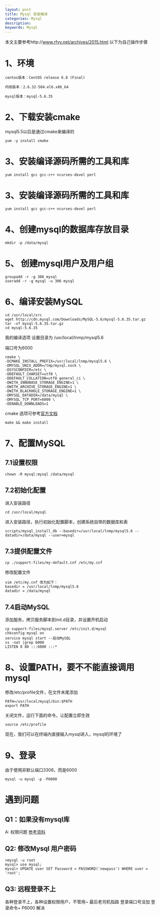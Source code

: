 ```yaml
---
layout: post
title: Mysql 安装编译
categories: Mysql
description: 
keywords: Mysql
---
```


本文主要参考http://www.rfyy.net/archives/2015.html
以下为自己操作步骤

# 1、环境

```
centos版本：CentOS release 6.8 (Final)  

内核版本：2.6.32-504.el6.x86_64

mysql版本：mysql-5.6.35
```

# 2、下载安装cmake 
mysql5.5以后是通过cmake来编译的

```
yum -y install cmake
```

# 3、安装编译源码所需的工具和库


```
yum install gcc gcc-c++ ncurses-devel perl

```

# 3、安装编译源码所需的工具和库
```
yum install gcc gcc-c++ ncurses-devel perl
```

# 4、创建mysql的数据库存放目录

```
mkdir -p /data/mysql
```

# 5、 创建mysql用户及用户组
```
groupadd -r -g 306 mysql
useradd -r -g mysql -u 306 mysql
```

# 6、编译安装MySQL
```
cd /usr/local/src
wget http://cdn.mysql.com/Downloads/MySQL-5.6/mysql-5.6.35.tar.gz
tar -xf mysql-5.6.35.tar.gz
cd mysql-5.6.35
```

我的编译选项
设置目录为 /usr/local/lnmp/mysql5.6

端口号为6000

```
cmake \
-DCMAKE_INSTALL_PREFIX=/usr/local/lnmp/mysql5.6 \
-DMYSQL_UNIX_ADDR=/tmp/mysql.sock \
-DSYSCONFDIR=/etc \
-DDEFAULT_CHARSET=utf8 \
-DDEFAULT_COLLATION=utf8_general_ci \
-DWITH_INNOBASE_STORAGE_ENGINE=1 \
-DWITH_ARCHIVE_STORAGE_ENGINE=1 \
-DWITH_BLACKHOLE_STORAGE_ENGINE=1 \
-DMYSQL_DATADIR=/data/mysql \
-DMYSQL_TCP_PORT=6000 \
-DENABLE_DOWNLOADS=1
```
cmake 选项可参考[官方文档](https://dev.mysql.com/doc/refman/5.5/en/source-configuration-options.html)
```
make && make install
```

# 7、配置MySQL

## 7.1设置权限
```
chown -R mysql:mysql /data/mysql
```

## 7.2初始化配置
进入安装路径
```
cd /usr/local/mysql
```
进入安装路径，执行初始化配置脚本，创建系统自带的数据库和表

```
scripts/mysql_install_db --basedir=/usr/local/lnmp/mysql5.6 --datadir=/data/mysql --user=mysql
```

## 7.3提供配置文件
```
cp ./support-files/my-default.cnf /etc/my.cnf
```

修改配置文件

```
vim /etc/my.cnf 改为如下：
basedir = /usr/local/lnmp/mysql5.6
datadir = /data/mysql
```
## 7.4启动MySQL
添加服务，拷贝服务脚本到init.d目录，并设置开机启动
```
cp support-files/mysql.server /etc/init.d/mysql
chkconfig mysql on
service mysql start --启动MySQL
ss -nat |grep 6000
LISTEN 0 80 :::6000 :::*
```

# 8、设置PATH，要不不能直接调用mysql

修改/etc/profile文件，在文件末尾添加
```
PATH=/usr/local/mysql/bin:$PATH
export PATH
```
关闭文件，运行下面的命令，让配置立即生效
```
source /etc/profile
```
现在，我们可以在终端内直接输入mysql进入，mysql的环境了

# 9、登录
由于使用非默认端口3306，而是6000
```
mysql -u mysql -p -P6000
```

# 遇到问题

## Q1：如果没有mysql库
A:
权限问题 [参考资料](http://blog.csdn.net/liuyifeng1920/article/details/49818851)

##  Q2: 修改Mysql 用户密码
```
>mysql -u root
mysql> use mysql;
mysql> UPDATE user SET Password = PASSWORD('newpass') WHERE user = 'root';
```

## Q3: 远程登录不上
各种登录不上，各种设置权限用户，不管用~ 最后老司机指路 登录端口号没加
登录命令+ P6000 解决


